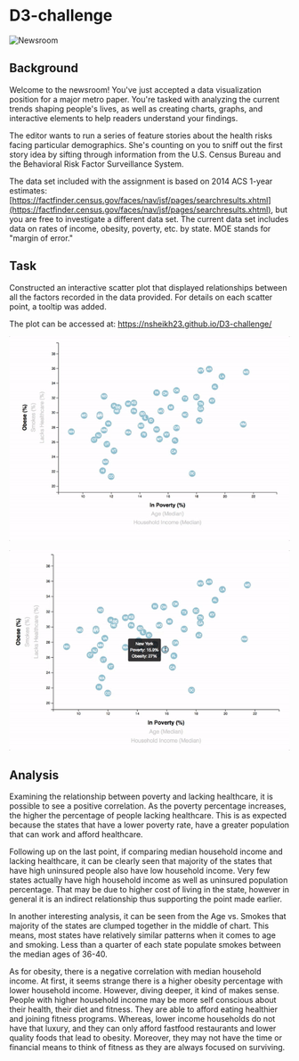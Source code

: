# D3-challenge

![Newsroom](https://media.giphy.com/media/v2xIous7mnEYg/giphy.gif)

## Background

Welcome to the newsroom! You've just accepted a data visualization position for a major metro paper. You're tasked with analyzing the current trends shaping people's lives, as well as creating charts, graphs, and interactive elements to help readers understand your findings.

The editor wants to run a series of feature stories about the health risks facing particular demographics. She's counting on you to sniff out the first story idea by sifting through information from the U.S. Census Bureau and the Behavioral Risk Factor Surveillance System.

The data set included with the assignment is based on 2014 ACS 1-year estimates: [https://factfinder.census.gov/faces/nav/jsf/pages/searchresults.xhtml](https://factfinder.census.gov/faces/nav/jsf/pages/searchresults.xhtml), but you are free to investigate a different data set. The current data set includes data on rates of income, obesity, poverty, etc. by state. MOE stands for "margin of error."

## Task
Constructed an interactive scatter plot that displayed relationships between all the factors recorded in the data provided. For details on each scatter point, a tooltip was added. 

The plot can be accessed at: https://nsheikh23.github.io/D3-challenge/

![7-animated-scatter](Images/7-animated-scatter.gif)

![8-tooltip](Images/8-tooltip.gif)

## Analysis

Examining the relationship between poverty and lacking healthcare, it is possible to see a positive correlation. As the poverty percentage increases, the higher the percentage of people lacking healthcare. This is as expected because the states that have a lower poverty rate, have a greater population that can work and afford healthcare.

Following up on the last point, if comparing median household income and lacking healthcare, it can be clearly seen that majority of the states that have high uninsured people also have low household income. Very few states actually have high household income as well as uninsured population percentage. That may be due to higher cost of living in the state, however in general it is an indirect relationship thus supporting the point made earlier.

In another interesting analysis, it can be seen from the Age vs. Smokes that majority of the states are clumped together in the middle of chart. This means, most states have relatively similar patterns when it comes to age and smoking. Less than a quarter of each state populate smokes between the median ages of 36-40.

As for obesity, there is a negative correlation with median household income. At first, it seems strange there is a higher obesity percentage with lower household income. However, diving deeper, it kind of makes sense. People with higher household income may be more self conscious about their health, their diet and fitness. They are able to afford eating healthier and joining fitness programs. Whereas, lower income households do not have that luxury, and they can only afford fastfood restaurants and lower quality foods that lead to obesity. Moreover, they
may not have the time or financial means to think of fitness as they are always focused on surviving.
